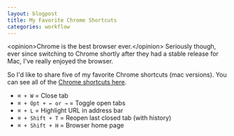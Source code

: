 ```yaml
---
layout: blogpost
title: My Favorite Chrome Shortcuts
categories: workflow
---
```


<p><span class="psuedo-tag">&lt;opinion&gt;</span>Chrome is the best browser ever.<span class="psuedo-tag">&lt;/opinion&gt;</span> Seriously though, ever since switching to Chrome shortly after they had a stable release for Mac, I've really enjoyed the browser.</p>

<p>So I'd like to share five of my favorite Chrome shortcuts (mac versions). You can see all of the <a href="http://www.google.com/support/chrome/bin/static.py?page=guide.cs&guide=25799&topic=28651">Chrome shortcuts here</a>.</p>

<ul class="chrome-keyboard-shortcuts">

<li>
<code>&#8984; + W</code> = Close tab
</li>

<li>
<code>&#8984; + Opt + &larr; or &rarr;</code> = Toggle open tabs
</li>

<li>
<code>&#8984; + L</code> = Highlight URL in address bar
</li>

<li>
<code>&#8984; + Shift + T</code> = Reopen last closed tab (with history)
</li>

<li>
<code>&#8984; + Shift + H</code> = Browser home page
</li>

</ul>
